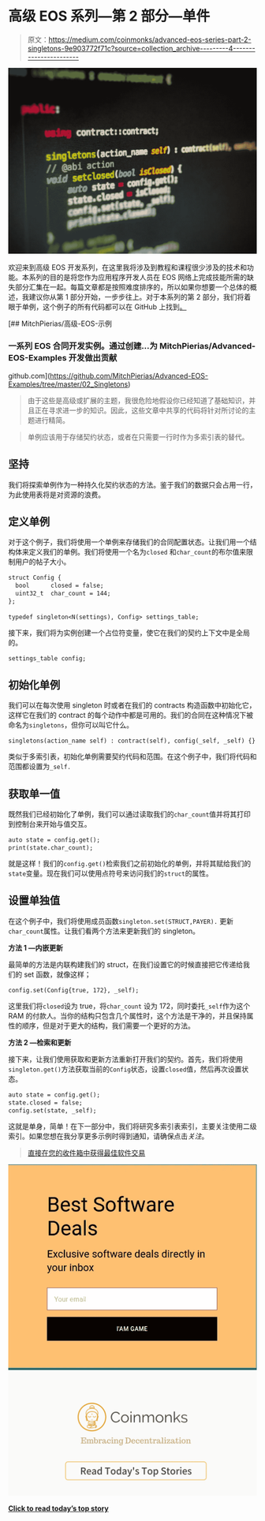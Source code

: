 # 高级 EOS 系列—第 2 部分—单件

> 原文：<https://medium.com/coinmonks/advanced-eos-series-part-2-singletons-9e903772f71c?source=collection_archive---------4----------------------->

![](img/7f9f8579798f603d9fda1694f94a5684.png)

欢迎来到高级 EOS 开发系列，在这里我将涉及到教程和课程很少涉及的技术和功能。本系列的目的是将您作为应用程序开发人员在 EOS 网络上完成技能所需的缺失部分汇集在一起。每篇文章都是按照难度排序的，所以如果你想要一个总体的概述，我建议你从第 1 部分开始，一步步往上。对于本系列的第 2 部分，我们将着眼于单例，这个例子的所有代码都可以在 GitHub 上找到[。](https://github.com/MitchPierias/Advanced-EOS-Examples/tree/master/02_Singletons)

[](https://github.com/MitchPierias/Advanced-EOS-Examples/tree/master/02_Singletons) [## MitchPierias/高级-EOS-示例

### 一系列 EOS 合同开发实例。通过创建…为 MitchPierias/Advanced-EOS-Examples 开发做出贡献

github.com](https://github.com/MitchPierias/Advanced-EOS-Examples/tree/master/02_Singletons) 

> 由于这些是高级或扩展的主题，我很危险地假设你已经知道了基础知识，并且正在寻求进一步的知识。因此，这些文章中共享的代码将针对所讨论的主题进行精简。

> 单例应该用于存储契约状态，或者在只需要一行时作为多索引表的替代。

## 坚持

我们将探索单例作为一种持久化契约状态的方法。鉴于我们的数据只会占用一行，为此使用表将是对资源的浪费。

## 定义单例

对于这个例子，我们将使用一个单例来存储我们的合同配置状态。让我们用一个结构体来定义我们的单例。我们将使用一个名为`closed` 和`char_count`的布尔值来限制用户的帖子大小。

```
struct Config {
  bool		closed = false;
  uint32_t	char_count = 144;
};

typedef singleton<N(settings), Config> settings_table;
```

接下来，我们将为实例创建一个占位符变量，使它在我们的契约上下文中是全局的。

```
settings_table config;
```

## 初始化单例

我们可以在每次使用 singleton 时或者在我们的 contracts 构造函数中初始化它，这样它在我们的 contract 的每个动作中都是可用的。我们的合同在这种情况下被命名为`singletons`，但你可以叫它什么。

```
singletons(action_name self) : contract(self), config(_self, _self) {}
```

类似于多索引表，初始化单例需要契约代码和范围。在这个例子中，我们将代码和范围都设置为`_self.`

## 获取单一值

既然我们已经初始化了单例，我们可以通过读取我们的`char_count`值并将其打印到控制台来开始与值交互。

```
auto state = config.get();
print(state.char_count);
```

就是这样！我们的`config.get()`检索我们之前初始化的单例，并将其赋给我们的`state`变量。现在我们可以使用点符号来访问我们的`struct`的属性。

## 设置单独值

在这个例子中，我们将使用成员函数`singleton.set(STRUCT,PAYER).` 更新`char_count`属性。让我们看两个方法来更新我们的 singleton。

**方法 1 —内嵌更新**

最简单的方法是内联构建我们的 struct，在我们设置它的时候直接把它传递给我们的 set 函数，就像这样；

```
config.set(Config{true, 172}, _self);
```

这里我们将`closed`设为 true，将`char_count` 设为 172，同时委托`_self`作为这个 RAM 的付款人。当你的结构只包含几个属性时，这个方法是干净的，并且保持属性的顺序，但是对于更大的结构，我们需要一个更好的方法。

**方法 2 —检索和更新**

接下来，让我们使用获取和更新方法重新打开我们的契约。首先，我们将使用`singleton.get()`方法获取当前的`Config`状态，设置`closed`值，然后再次设置状态。

```
auto state = config.get();
state.closed = false;
config.set(state, _self);
```

这就是单身，简单！在下一部分中，我们将研究多索引表索引，主要关注使用二级索引。如果您想在我分享更多示例时得到通知，请确保点击*关注*。

> [直接在您的收件箱中获得最佳软件交易](https://coincodecap.com/?utm_source=coinmonks)

[![](img/7c0b3dfdcbfea594cc0ae7d4f9bf6fcb.png)](https://coincodecap.com/?utm_source=coinmonks)[![](img/449450761cd76f44f9ae574333f9e9af.png)](http://bit.ly/2G71Sp7)

[**Click to read today’s top story**](http://bit.ly/2G71Sp7)